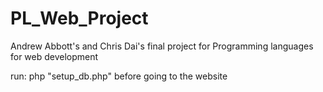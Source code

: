 # PL_Web_Project
Andrew Abbott's and Chris Dai's final project for Programming languages for web development


run: php "setup_db.php" before going to the website